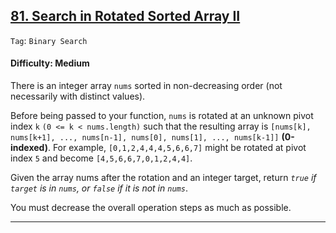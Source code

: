 ## [81. Search in Rotated Sorted Array II](https://leetcode.com/problems/search-in-rotated-sorted-array-ii)

```Tag```: ```Binary Search```

#### Difficulty: Medium

There is an integer array ```nums``` sorted in non-decreasing order (not necessarily with distinct values).

Before being passed to your function, ```nums``` is rotated at an unknown pivot index ```k``` ```(0 <= k < nums.length)``` such that the resulting array is ```[nums[k], nums[k+1], ..., nums[n-1], nums[0], nums[1], ..., nums[k-1]]``` __(0-indexed)__. For example, ```[0,1,2,4,4,4,5,6,6,7]``` might be rotated at pivot index ```5``` and become ```[4,5,6,6,7,0,1,2,4,4]```.

Given the array nums after the rotation and an integer target, return _```true``` if ```target``` is in ```nums```, or ```false``` if it is not in ```nums```_.

You must decrease the overall operation steps as much as possible.

---
